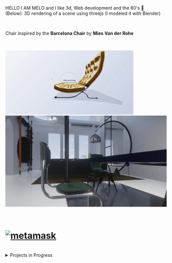 HELLO I AM MELO and I like 3d, Web development and the 80's 👾 <br>
(Below): 3D rendering of a scene using threejs (I modeled it with Blender)

<br>

Chair inspired by the **Barcelona Chair** by **Mies Van der Rohe**
   
  
   
   <br>
   
   [<img src="CHAIR_blender-3d-threejs.gif"/>]() 
   [<img src="study1_chairMarcelBreuer_eeveTest.jpg"/>]()
   
   
   
<br>

 
    
 


# <a href="https://emoji.gg/emoji/1385-metamask"><img src="https://emoji.gg/assets/emoji/1385-metamask.png" width="64px" height="64px" alt="metamask"></a>

<br>

<details>
<summary>Projects in Progress</summary> 
   
<br>
   
### OpenSea marketplace [repo](https://github.com/nadiamariduena/opensea-marketplace)  
#### Stack: Blockchain Web 3.0 App with  Next.js | Sanity.io | thirdweb | Tailwind | Alchemy
   
 
 [<img src="preview-image.webp"/>](https://opensea-clone-nadia-mariduena-exercise.vercel.app/) 
   
  <br>
   
   
     
[<img src="camaie-furniture_e-store.gif"/>](https://camaie-furniture-st.netlify.app/) 

   <br>

 
   
</details>
